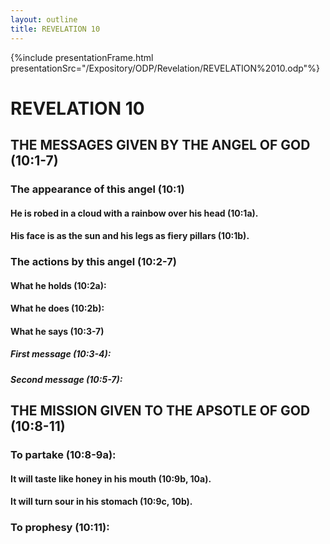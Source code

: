 ```yaml
---
layout: outline
title: REVELATION 10
---
```

{%include presentationFrame.html presentationSrc="/Expository/ODP/Revelation/REVELATION%2010.odp"%}

# REVELATION 10
## THE MESSAGES GIVEN BY THE ANGEL OF GOD (10:1-7) 
###  The appearance of this angel (10:1) 
####  He is robed in a cloud with a rainbow over his head (10:1a). 
####  His face is as the sun and his legs as fiery pillars (10:1b). 
###  The actions by this angel (10:2-7) 
####  What he holds (10:2a): 
####  What he does (10:2b): 
####  What he says (10:3-7) 
#####  First message (10:3-4): 
#####  Second message (10:5-7): 
## THE MISSION GIVEN TO THE APSOTLE OF GOD (10:8-11) 
###  To partake (10:8-9a): 
####  It will taste like honey in his mouth (10:9b, 10a). 
####  It will turn sour in his stomach (10:9c, 10b). 
###  To prophesy (10:11): 
